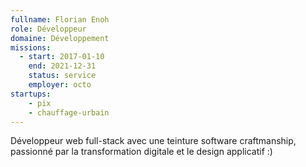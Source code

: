 ```yaml
---
fullname: Florian Enoh
role: Développeur
domaine: Développement
missions:
  - start: 2017-01-10
    end: 2021-12-31
    status: service
    employer: octo
startups:
    - pix
    - chauffage-urbain
---
```


Développeur web full-stack avec une teinture software craftmanship, passionné par la transformation digitale et le design applicatif :)

